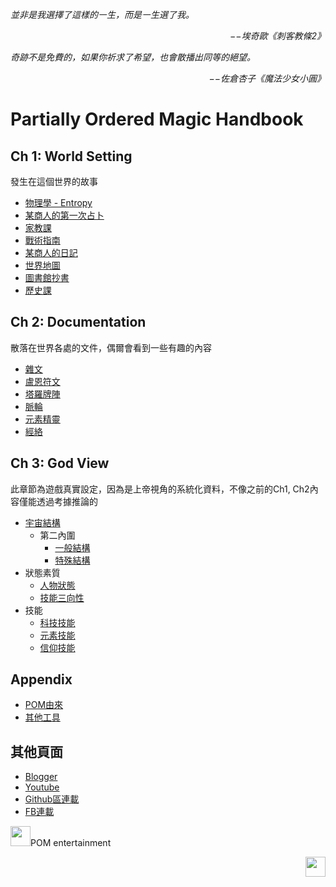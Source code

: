 *並非是我選擇了這樣的㇐生，而是㇐生選了我。*  
<p align="right"><i>−−埃奇歐《刺客教條2》</i></p>

*奇跡不是免費的，如果你祈求了希望，也會散播出同等的絕望。*  
<p align="right"><i>−−佐倉杏子《魔法少女小圓》</i></p>

# Partially Ordered Magic Handbook
## Ch 1: World Setting
發生在這個世界的故事  
  * [物理學 - Entropy](Setting/Ch1/Entropy/)
  * [某商人的第一次占卜](Setting/Ch1/Divination/)  
  * [家教課](Setting/Ch1/Tuition)
  * [戰術指南](Setting/Ch1/Tactics)
  * [某商人的日記](Setting/Ch1/Diary)
  * [世界地圖](Setting/Ch1/WorldMap)
  * [圖書館抄書](Setting/Ch1/Manuscript)
  * [歷史課](Setting/Ch1/History)

## Ch 2: Documentation
散落在世界各處的文件，偶爾會看到一些有趣的內容  
  * [雜文](Setting/Ch2/Docs)
  * [盧恩符文](Setting/Ch2/Runes)
  * [塔羅牌陣](Setting/Ch2/Tarot)
  * [脈輪](Setting/Ch2/Cakra)
  * [元素精靈](Setting/Ch2/Elementals)
  * [經絡](Setting/Ch2/Meridian)

## Ch 3: God View 
此章節為遊戲真實設定，因為是上帝視角的系統化資料，不像之前的Ch1, Ch2內容僅能透過考據推論的  

  * [宇宙結構](Setting/Ch3/Universe)
    * 第二內圍
      * [一般結構](Setting/Ch3/General)
      * [特殊結構](Setting/Ch3/Peculiar)
  * 狀態素質
    * [人物狀態](Setting/Ch3/Attribute)
    * [技能三向性](Setting/Ch3/Triality)
  * 技能
    * [科技技能](Setting/Ch3/Technology)
    * [元素技能](Setting/Ch3/Element)
    * [信仰技能](Setting/Ch3/Faith)

## Appendix
  * [POM由來](Setting/Appendix/POM)
  * [其他工具](Setting/Appendix/Tools)

## 其他頁面
  * [Blogger](https://partiallyorderedmagic.blogspot.com/)
  * [Youtube](https://www.youtube.com/channel/UCWcv0h98DRlLEeMftXsZI1Q/)
  * [Github區連載](https://github.com/PartiallyOrderedMagic/PartiallyOrderedMagic.github.io/tree/master/Novel)
  * [FB連載](https://www.facebook.com/PartiallyOrderedMagic)


<img src="https://github.com/PartiallyOrderedMagic/PartiallyOrderedMagic.github.io/raw/master/Icon/Design/4Element.svg" Height="32" />POM entertainment <p align="right"><img src="https://github.com/PartiallyOrderedMagic/PartiallyOrderedMagic.github.io/raw/master/Icon/Transparent/POM.png" Height="32" /></p>
